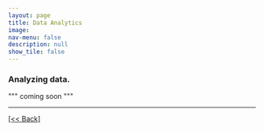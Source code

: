 ```yaml
---
layout: page
title: Data Analytics
image: 
nav-menu: false
description: null
show_tile: false
---
```


### Analyzing data.

""" coming soon """




---
[[<< Back]](https://cvanchieri.github.io/DSPortfolio/b_dataanalytics.html)
